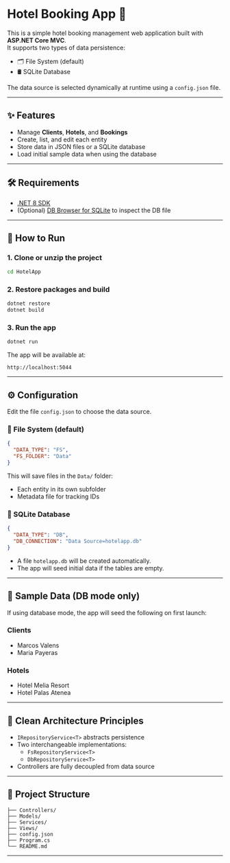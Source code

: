 # Hotel Booking App 🏨

This is a simple hotel booking management web application built with **ASP.NET Core MVC**.  
It supports two types of data persistence:

- 🗂 File System (default)
- 🛢 SQLite Database

The data source is selected dynamically at runtime using a `config.json` file.

---

## ✨ Features

- Manage **Clients**, **Hotels**, and **Bookings**
- Create, list, and edit each entity
- Store data in JSON files or a SQLite database
- Load initial sample data when using the database

---

## 🛠 Requirements

- [.NET 8 SDK](https://dotnet.microsoft.com/download/dotnet/8.0)
- (Optional) [DB Browser for SQLite](https://sqlitebrowser.org/) to inspect the DB file

---

## 🚀 How to Run

### 1. Clone or unzip the project

```bash
cd HotelApp
```

### 2. Restore packages and build

```bash
dotnet restore
dotnet build
```

### 3. Run the app

```bash
dotnet run
```

The app will be available at:

```
http://localhost:5044
```

---

## ⚙️ Configuration

Edit the file `config.json` to choose the data source.

### 🔁 File System (default)

```json
{
  "DATA_TYPE": "FS",
  "FS_FOLDER": "Data"
}
```

This will save files in the `Data/` folder:

- Each entity in its own subfolder
- Metadata file for tracking IDs

### 🔁 SQLite Database

```json
{
  "DATA_TYPE": "DB",
  "DB_CONNECTION": "Data Source=hotelapp.db"
}
```

- A file `hotelapp.db` will be created automatically.
- The app will seed initial data if the tables are empty.

---

## 🧪 Sample Data (DB mode only)

If using database mode, the app will seed the following on first launch:

### Clients

- Marcos Valens
- Maria Payeras

### Hotels

- Hotel Melia Resort
- Hotel Palas Atenea

---

## 🧼 Clean Architecture Principles

- `IRepositoryService<T>` abstracts persistence
- Two interchangeable implementations:
  - `FsRepositoryService<T>`
  - `DbRepositoryService<T>`
- Controllers are fully decoupled from data source

---

## 🧩 Project Structure

```
├── Controllers/
├── Models/
├── Services/
├── Views/
├── config.json
├── Program.cs
└── README.md
```

---
